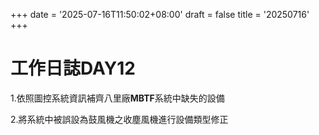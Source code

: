 +++
date = '2025-07-16T11:50:02+08:00'
draft = false
title = '20250716'
+++

# 工作日誌DAY12

<!--more-->

1.依照圖控系統資訊補齊八里廠**MBTF**系統中缺失的設備

2.將系統中被誤設為鼓風機之收塵風機進行設備類型修正